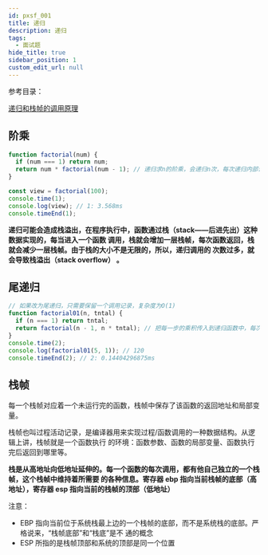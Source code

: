 ```yaml
---
id: pxsf_001
title: 递归
description: 递归
tags:
  - 面试题
hide_title: true
sidebar_position: 1
custom_edit_url: null
---
```


参考目录：

[递归和栈帧的调用原理](https://blog.csdn.net/poiuyds/article/details/81196916)

## 阶乘

```js
function factorial(num) {
  if (num === 1) return num;
  return num * factorial(num - 1); // 递归求n的阶乘，会递归n次，每次递归内部计算时间是常数，需要保存n个调用记录，复杂度 O(n)
}

const view = factorial(100);
console.time(1);
console.log(view); // 1: 3.568ms
console.timeEnd(1);
```

**递归可能会造成栈溢出，在程序执行中，函数通过栈（stack——后进先出）这种数据实现的，每当进入一个函数
调用，栈就会增加一层栈帧，每次函数返回，栈就会减少一层栈帧。由于栈的大小不是无限的，所以，递归调用的
次数过多，就会导致栈溢出（stack overflow） 。**

## 尾递归

```js
// 如果改为尾递归，只需要保留一个调用记录，复杂度为O(1)
function factorial01(n, tntal) {
  if (n === 1) return tntal;
  return factorial(n - 1, n * tntal); // 把每一步的乘积传入到递归函数中，每次仅返回递归函数本身，total在函数调用前就会被计算，不会影响函数调用
}
console.time(2);
console.log(factorial01(5, 1)); // 120
console.timeEnd(2); // 2: 0.14404296875ms
```

## 栈帧

每一个栈帧对应着一个未运行完的函数，栈帧中保存了该函数的返回地址和局部变量。

栈帧也叫过程活动记录，是编译器用来实现过程/函数调用的一种数据结构。从逻辑上讲，栈帧就是一个函数执行
的环境：函数参数、函数的局部变量、函数执行完后返回到哪里等。

**栈是从高地址向低地址延伸的。每一个函数的每次调用，都有他自己独立的一个栈帧，这个栈帧中维持着所需要
的各种信息。寄存器 ebp 指向当前栈帧的底部（高地址），寄存器 esp 指向当前的栈帧的顶部（低地址）**

注意：

- EBP 指向当前位于系统栈最上边的一个栈帧的底部，而不是系统栈的底部。严格说来，“栈帧底部”和“栈底”是不
  通的概念
- ESP 所指的是栈帧顶部和系统的顶部是同一个位置
